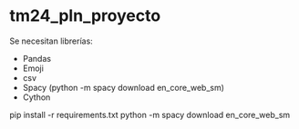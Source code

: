 # tm24_pln_proyecto

Se necesitan librerías:
- Pandas
- Emoji
- csv
- Spacy (python -m spacy download en_core_web_sm)
- Cython

pip install -r requirements.txt
python -m spacy download en_core_web_sm